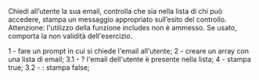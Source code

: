 Chiedi all’utente la sua email,
controlla che sia nella lista di chi può accedere,
stampa un messaggio appropriato sull’esito del controllo.
Attenzione: l'utilizzo della funzione includes non è ammesso. Se usato, comporta la non validità dell'esercizio.

1 - fare un prompt in cui si chiede l'email all'utente;
2 - creare un array con una lista di email;
3.1 - ? l'email dell'utente è presente nella lista;
    4 - stampa true;
3.2 - : stampa false;   